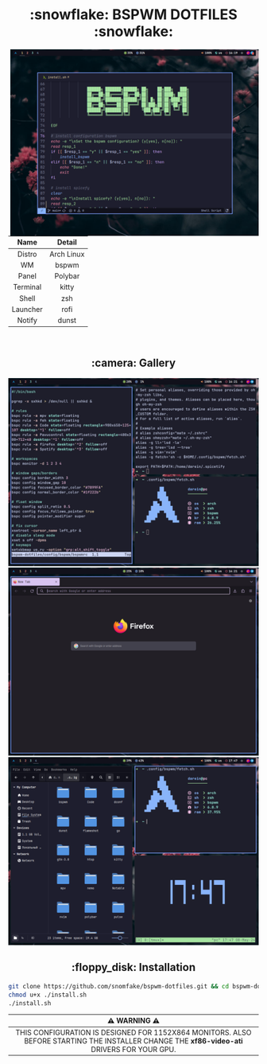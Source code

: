 <!-- title -->
<h1 align="center">:snowflake: BSPWM DOTFILES :snowflake:</h1>

<!-- about -->
<img align="right" src="/screenshots/1.png" width="500px">
</br>

| Name | Detail |
| :-------: | :----------: |
| Distro | Arch Linux |
| WM | bspwm |
| Panel | Polybar |
| Terminal | kitty |
| Shell | zsh |
| Launcher | rofi |
| Notify | dunst |

</br>

<!-- gallery -->
<h2 align="center">:camera: Gallery</h2>

![gallery](/screenshots/2.png)
![gallery](/screenshots/3.png)
![gallery](/screenshots/4.png)

<!-- installation -->
<h2 align="center">:floppy_disk: Installation</h2>

```bash
git clone https://github.com/snomfake/bspwm-dotfiles.git && cd bspwm-dotfiles
chmod u+x ./install.sh
./install.sh
```
<!-- warning -->
| :warning: WARNING :warning: |
| :-------------------------: |
| THIS CONFIGURATION IS DESIGNED FOR 1152X864 MONITORS. ALSO BEFORE STARTING THE INSTALLER CHANGE THE **xf86-video-ati** DRIVERS FOR YOUR GPU. |
